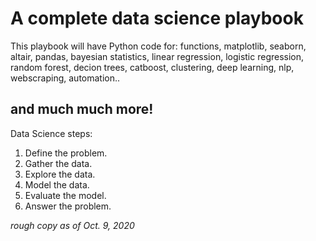 # A complete data science playbook

This playbook will have Python code for:
functions, matplotlib, seaborn, altair, pandas, bayesian statistics, linear regression, logistic regression, random forest, decion trees, catboost, clustering, deep learning, nlp, webscraping, automation..

## and much much more!

Data Science steps:

1. Define the problem.
2. Gather the data.
3. Explore the data.
4. Model the data.
5. Evaluate the model.
6. Answer the problem.

*rough copy as of Oct. 9, 2020*
